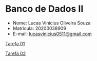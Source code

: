 # Banco de Dados II
* Nome: Lucas Vinícius Oliveira Souza
* Matrícula: 20200038909
* E-mail: lucasvinicius0511@gmail.com

<a href="https://github.com/Souza-Lucas/bd-tarefa/blob/main/tarefas/t01/tarefa01.md">Tarefa 01</a>

<a href="https://github.com/Souza-Lucas/bd-tarefa/tree/main/tarefas/t02">Tarefa 02</a>
